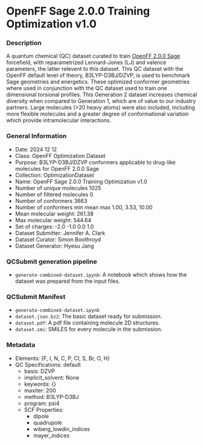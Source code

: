 # OpenFF Sage 2.0.0 Training Optimization v1.0

### Description

A quantum chemical (QC) dataset curated to train [OpenFF 2.0.0 Sage](https://github.com/openforcefield/openff-sage) forcefield, with reparametrized Lennard-Jones (LJ) and valence parameters, the latter relevent to this dataset. This QC dataset with the OpenFF default level of theory, B3LYP-D3BJ/DZVP, is used to benchmark Sage geometries and energetics. These optimized conformer geometries where used in conjunction with the QC dataset used to train one dimensional torsional profiles. This Generation 2 dataset increases chemical diversity when compared to Generation 1, which are of value to our industry partners. Large molecules (>20 heavy atoms) were also included, including more flexible molecules and a greater degree of conformational variation which provide intramolecular interactions.

### General Information

- Date: 2024 12 12
- Class: OpenFF Optimization Dataset
- Purpose: B3LYP-D3BJ/DZVP conformers applicable to drug-like molecules for OpenFF 2.0.0 Sage
- Collection: OptimizationDataset
- Name: OpenFF Sage 2.0.0 Training Optimization v1.0
- Number of unique molecules       1025
- Number of filtered molecules     0 
- Number of conformers             3663
- Number of conformers min mean max 1.00, 3.53, 10.00
- Mean molecular weight: 261.38
- Max molecular weight: 544.64
- Set of charges: -2.0 -1.0 0.0 1.0
- Dataset Submitter: Jennifer A. Clark
- Dataset Curator: Simon Boothroyd
- Dataset Generator: Hyesu Jang

### QCSubmit generation pipeline

- `generate-combined-dataset.ipynb`: A notebook which shows how the dataset was prepared from the input files.

### QCSubmit Manifest

- `generate-combined-dataset.ipynb`
- `dataset.json.bz2`: The basic dataset ready for submission.
- `dataset.pdf`: A pdf file containing molecule 2D structures.
- `dataset.smi`: SMILES for every molecule in the submission.
 
### Metadata

* Elements: {F, I, N, C, P, Cl, S, Br, O, H}
* QC Specifications: default
  * basis: DZVP
  * implicit_solvent: None
  * keywords: {}
  * maxiter: 200
  * method: B3LYP-D3BJ
  * program: psi4
  * SCF Properties:
    * dipole
    * quadrupole
    * wiberg_lowdin_indices
    * mayer_indices
